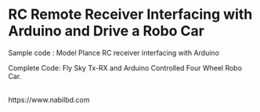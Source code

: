 # RC Remote Receiver Interfacing with Arduino and Drive a Robo Car
Sample code : Model Plance RC receiver interfacing with Arduino

Complete Code: Fly Sky Tx-RX and Arduino Controlled Four Wheel Robo Car. 

</br>
https://www.nabilbd.com
